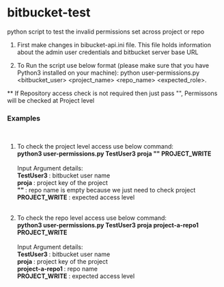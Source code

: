 # bitbucket-test
python script to test the invalid permissions set across project or repo

1. First make changes in bibucket-api.ini file. This file holds information about the admin user credentials and bitbucket server base URL

2. To Run the script use below format (please make sure that you have Python3 installed on your machine):
    python user-permissions.py <bitbucket_user> <project_name> <repo_name> <expected_role>. 

** If Repository access check is not required then just pass "", Permissons will be checked at Project level

<h3> Examples </h3> <br> 

1. To check the project level access use below command:<br>
    <b>python3 user-permissions.py TestUser3 proja "" PROJECT_WRITE</b><br> 
    <br>
    Input Argument details: <br>
    <b> TestUser3 </b>: bitbucket user name <br>
    <b> proja </b>: project key of the project <br>
    <b> "" </b>: repo name is empty because we just need to check project <br>
    <b> PROJECT_WRITE </b>: expected access level <br>
    <br>
    
2. To check the repo level access use below command:<br>
    <b>python3 user-permissions.py TestUser3 proja project-a-repo1 PROJECT_WRITE</b><br>
    <br>
    Input Argument details: <br>
    <b> TestUser3 </b>: bitbucket user name<br>
    <b> proja </b>: project key of the project<br>
    <b> project-a-repo1 </b>: repo name <br>
    <b> PROJECT_WRITE </b>: expected access level<br>
